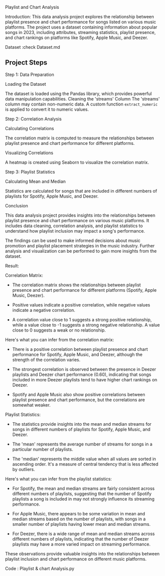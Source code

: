 Playlist and Chart Analysis

Introduction:
This data analysis project explores the relationship between playlist presence and chart performance for songs listed on various music platforms. 
The project uses a dataset containing information about popular songs in 2023, including attributes, streaming statistics, playlist presence, and chart rankings on platforms like Spotify, Apple Music, and Deezer.

Dataset :check Dataset.md

## Project Steps

Step 1: Data Preparation

Loading the Dataset

The dataset is loaded using the Pandas library, which provides powerful data manipulation capabilities.
Cleaning the 'streams' Column
The 'streams' column may contain non-numeric data. A custom function `extract_numeric` is applied to convert it to numeric values.

Step 2: Correlation Analysis

Calculating Correlations

The correlation matrix is computed to measure the relationships between playlist presence and chart performance for different platforms.

Visualizing Correlations

A heatmap is created using Seaborn to visualize the correlation matrix.

Step 3: Playlist Statistics

Calculating Mean and Median

Statistics are calculated for songs that are included in different numbers of playlists for Spotify, Apple Music, and Deezer.

Conclusion

This data analysis project provides insights into the relationships between playlist presence and chart performance on various music platforms.
It includes data cleaning, correlation analysis, and playlist statistics to understand how playlist inclusion may impact a song's performance.

The findings can be used to make informed decisions about music promotion and playlist placement strategies in the music industry. 
Further analysis and visualization can be performed to gain more insights from the dataset.


Result:

Correlation Matrix:

- The correlation matrix shows the relationships between playlist presence and chart performance for different platforms (Spotify, Apple Music, Deezer).

- Positive values indicate a positive correlation, while negative values indicate a negative correlation.

- A correlation value close to 1 suggests a strong positive relationship, while a value close to -1 suggests a strong negative relationship. A value close to 0 suggests a weak or no relationship.

Here's what you can infer from the correlation matrix:

- There is a positive correlation between playlist presence and chart performance for Spotify, Apple Music, and Deezer, although the strength of the correlation varies.

- The strongest correlation is observed between the presence in Deezer playlists and Deezer chart performance (0.60), indicating that songs included in more Deezer playlists tend to have higher chart rankings on Deezer.

- Spotify and Apple Music also show positive correlations between playlist presence and chart performance, but the correlations are somewhat weaker.

Playlist Statistics:

- The statistics provide insights into the mean and median streams for songs in different numbers of playlists for Spotify, Apple Music, and Deezer.

- The 'mean' represents the average number of streams for songs in a particular number of playlists.

- The 'median' represents the middle value when all values are sorted in ascending order. It's a measure of central tendency that is less affected by outliers.

Here's what you can infer from the playlist statistics:

- For Spotify, the mean and median streams are fairly consistent across different numbers of playlists, suggesting that the number of Spotify playlists a song is included in may not strongly influence its streaming performance.

- For Apple Music, there appears to be some variation in mean and median streams based on the number of playlists, with songs in a smaller number of playlists having lower mean and median streams.

- For Deezer, there is a wide range of mean and median streams across different numbers of playlists, indicating that the number of Deezer playlists may have a more varied impact on streaming performance.

These observations provide valuable insights into the relationships between playlist inclusion and chart performance on different music platforms.

Code : Playlist & chart Analysis.py
